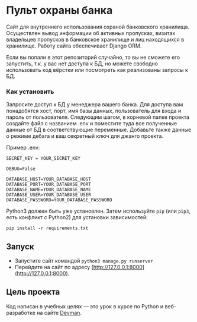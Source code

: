 # Пульт охраны банка

Сайт для внутреннего использования охраной банковского хранилища. Осуществлен вывод информации об активных пропусках, визитах владельцев пропусков в банковское хранилище и лиц находящихся в хранилище. Работу сайта обеспечивает Django ORM.

Если вы попали в этот репозиторий случайно, то вы не сможете его запустить, т.к. у вас нет доступа к БД, но можете свободно использовать код вёрстки или посмотреть как реализованы запросы к БД.

### Как установить

Запросите доступ к БД у менеджера вашего банка. Для доступа вам понадобятся хост, порт, имя базы данных, пользователь для входа и пароль от пользователя.
Следующим шагом, в корневой папке проекта создайте файл с названием .env и поместите туда все полученные данные от БД в соответствующие переменные.
Добавьте также данные о режиме дебага и ваш секретный ключ для джанго проекта.

Пример .env:
```
SECRET_KEY = YOUR_SECRET_KEY

DEBUG=False

DATABASE_HOST=YOUR_DATABASE_HOST
DATABASE_PORT=YOUR_DATABASE_PORT
DATABASE_NAME=YOUR_DATABASE_NAME
DATABASE_USER=YOUR_DATABASE_USER
DATABASE_PASSWORD=YOUR_DATABASE_PASSWORD
```


Python3 должен быть уже установлен. 
Затем используйте `pip` (или `pip3`, есть конфликт с Python2) для установки зависимостей:
```
pip install -r requirements.txt
```

## Запуск

- Запустите сайт командой `python3 manage.py runserver`
- Перейдите на сайт по адресу [http://127.0.0.1:8000](http://127.0.0.1:8000).

## Цель проекта

Код написан в учебных целях — это урок в курсе по Python и веб-разработке на сайте [Devman](https://dvmn.org).

